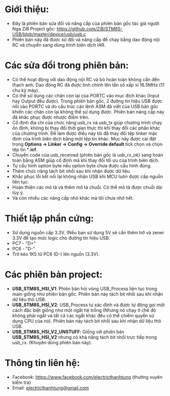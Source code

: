 ﻿# Giới thiệu:
* Đây là phiên bản sửa đổi và nâng cấp của phiên bản gốc tác giả người Nga ZiB
  Project gốc: https://github.com/ZiB/STM8S-USB/blob/master/device/usb/usb.c
* Phiên bản này đã được sử đổi và nâng cấp để chạy bằng dao động nội RC và chuyển
  sang dùng trình biên dịch IAR.

# Các sửa đổi trong phiên bản:
* Có thể hoạt động với dao động nội RC và bỏ hoàn toàn không cần đến thạch anh. Dao động
  RC đã được tinh chỉnh lên tần số xấp xỉ 16.5MHz (11 chu kỳ máy).
* Có thể sử dụng các chân còn lại của PORTC vào mục đích khác (Input hay Output đều được). Trong phiên
  bản gốc, 2 đường tín hiệu USB được nối vào PORTC và do cấu trúc các lệnh ASM đã viết của USB bản gốc
  khiến các chân còn lại không thể sử dụng được. Phiên bản nâng
  cấp này đã khắc phục được nhược điểm trên.
* Cố định địa chỉ của chức năng usb_rx và usb_tx giúp chương trình chạy ổn định, không bị thay đổi thời
  gian thực thi khi thay đổi các phần khác của chương trình. Để làm được điều này tôi đã thay đổi
  tệp linker mặc định của trình biên dịch bằng một tệp tin khác. Mục này được cài đặt trong
  **Options -> Linker -> Config -> Override default** tick chọn và chọn tệp tin ***.icf**.
* Chuyển code của usb_received (phiên bản gốc là usb_rx_ok) sang hoàn toàn bằng ASM giúp cố định mã
  khi thay đổi tối ưu của trình biên dịch.
* Tự cấu hình option byte nếu option byte chưa được cấu hình đúng.
* Thêm chức năng tách bit nhồi sau khi nhận được dữ liệu.
* Khắc phục lỗi kết nối lại không nhận USB khi MCU luôn được cấp nguồn liên tục.
* Hoàn thiện các mô tả và thêm mô tả chuỗi. Có thể mô tả được chuỗi dài tùy ý.
* Và còn nhiều các nâng cấp nhỏ khác mà tôi chưa nhớ hết.

# Thiết lập phần cứng:
* Sử dụng nguồn cấp 3.3V. (Nếu bạn sử dụng 5V sẽ cần thêm trở và zener 3.3V để tạo mức logic cho đường
  tín hiệu USB.
* PC7 - "D+"
* PC6 - "D-"
* Trở kéo 1K5 từ PC6 (D-) lên nguồn (3.3V).

# Các phiên bản project:
* **USB_STM8S_HSI_V1**: Phiên bản hỏi vòng USB_Process liên tục trong main giống như phiên bản gốc.
  Phiên bản này tách bit nhồi sau khi nhận dữ liệu thô USB.
* **USB_STM8S_HSI_V2**: USB_Process tự xác định và được tự động gọi một cách đặc biệt giống như một ngắt
  hệ trống (Nhưng nó chạy ở chế độ không phải ngắt và tất cả các ngắt khác đều có thể chiếm quyền
  sử dụng CPU của nó).
  Phiên bản này tách bit nhồi sau khi nhận dữ liệu thô USB.
* **USB_STM8S_HSI_V2_UNSTUFF**: Giống với phiên bản **USB_STM8S_HSI_V2** nhưng có khả năng tách bit nhồi
  trực tiếp trong usb_rx. (Khuyên dùng phiên bản này).

# Thông tin liên hệ:
* Facebook: https://www.facebook.com/electricthanhtung (thường xuyên kiểm tra)
* Email: electricthanhtung@gmail.com